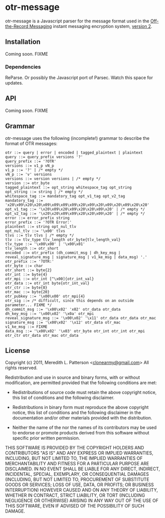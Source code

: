 # otr-message #

otr-message is a Javascript parser for the message format used in the [Off-the-Record Messaging](http://www.cypherpunks.ca/otr/) instant messaging encryption system, [version 2](http://www.cypherpunks.ca/otr/Protocol-v2-3.0.0.html).

## Installation ##

Coming soon. FIXME

### Dependencies ###
ReParse. Or possibly the Javascript port of Parsec. Watch this space for updates.

## API ##

Coming soon. FIXME

## Grammar ##

otr-message uses the following (incomplete!) grammar to describe the format of OTR messages:

```
otr ::= query | error | encoded | tagged_plaintext | plaintext
query ::= query_prefix versions '?'
query_prefix ::= '?OTR'
versions ::= v1_p vN_p
v1_p ::= '?' | /* empty */
vN_p ::= 'v' versions
versions ::= version versions | /* empty */
version ::= otr_byte
tagged_plaintext ::= opt_string whitespace_tag opt_string
opt_string ::= string | /* empty */
whitespace_tag ::= mandatory_tag opt_v1_tag opt_v2_tag
mandatory_tag ::= 'x20\x09\x20\x20\x09\x09\x09\x09\x20\x09\x20\x09\x20\x09\x20\x20'
opt_v1_tag ::= '\x20\x09\x20\x09\x20\x20\x09\x20' | /* empty */
opt_v2_tag ::= '\x20\x20\x09\x09\x20\x20\x09\x20' | /* empty */
error ::= error_prefix string
error_prefix ::= '?OTR Error:'
plaintext ::= string opt_nul_tlv
opt_nul_tlv ::= '\x00' tlvs
tlvs ::= tlv tlvs | /* empty */
tlv ::= tlv_type tlv_length otr_byte{tlv_length_val}
tlv_type ::= '\x00\x00' | '\x00\x01'
tlv_length ::= otr_short
encoded ::= otr_prefix (dh_commit_msg | dh_key_msg | reveal_signature_msg | signature_msg | v1_ke_msg | data_msg) '.'
otr_prefix ::= '?OTR:'
otr_byte ::= char
otr_short ::= byte{2}
otr_int ::= byte{4}
otr_mpi ::= otr_int [^\x00]{otr_int_val}
otr_data ::= otr_int byte{otr_int_val}
otr_ctr ::= byte{8}
otr_mac ::= byte{20}
otr_pubkey ::= '\x00\x00' otr_mpi{4}
otr_sig ::= /* difficult, since this depends on an outside parameter... FIXME */
dh_commit_msg ::= '\x00\x02' 'x02' otr_data otr_data
dh_key_msg ::= '\x00\x02' '\x0a' otr_mpi
reveal_signature_msg ::= '\x00\x02' '\x11' otr_data otr_data otr_mac
signature_msg ::= '\x00\x02' '\x12' otr_data otr_mac
v1_ke_msg ::= FIXME
data_msg ::= '\x00\x02' '\x03' otr_byte otr_int otr_int otr_mpi otr_ctr otr_data otr_mac otr_data
```

## License ##

Copyright (c) 2011, Meredith L. Patterson &lt;clonearmy@gmail.com&gt;
All rights reserved.

Redistribution and use in source and binary forms, with or without
modification, are permitted provided that the following conditions are
met:

* Redistributions of source code must retain the above copyright
  notice, this list of conditions and the following disclaimer.

* Redistributions in binary form must reproduce the above copyright
  notice, this list of conditions and the following disclaimer in the
  documentation and/or other materials provided with the distribution.

* Neither the name of the <organization> nor the names of its
  contributors may be used to endorse or promote products derived from
  this software without specific prior written permission.

THIS SOFTWARE IS PROVIDED BY THE COPYRIGHT HOLDERS AND CONTRIBUTORS
"AS IS" AND ANY EXPRESS OR IMPLIED WARRANTIES, INCLUDING, BUT NOT
LIMITED TO, THE IMPLIED WARRANTIES OF MERCHANTABILITY AND FITNESS FOR
A PARTICULAR PURPOSE ARE DISCLAIMED. IN NO EVENT SHALL <COPYRIGHT
HOLDER> BE LIABLE FOR ANY DIRECT, INDIRECT, INCIDENTAL, SPECIAL,
EXEMPLARY, OR CONSEQUENTIAL DAMAGES (INCLUDING, BUT NOT LIMITED TO,
PROCUREMENT OF SUBSTITUTE GOODS OR SERVICES; LOSS OF USE, DATA, OR
PROFITS; OR BUSINESS INTERRUPTION) HOWEVER CAUSED AND ON ANY THEORY OF
LIABILITY, WHETHER IN CONTRACT, STRICT LIABILITY, OR TORT (INCLUDING
NEGLIGENCE OR OTHERWISE) ARISING IN ANY WAY OUT OF THE USE OF THIS
SOFTWARE, EVEN IF ADVISED OF THE POSSIBILITY OF SUCH DAMAGE.
